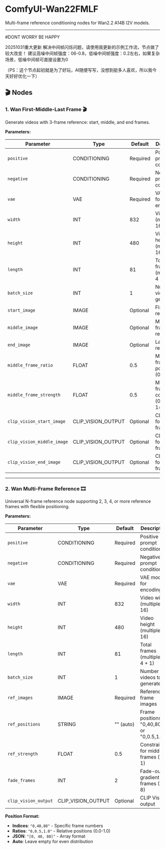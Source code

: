 # ComfyUI-Wan22FMLF

Multi-frame reference conditioning nodes for Wan2.2 A14B I2V models.

---
#DONT WORRY BE HAPPY

20251031重大更新
解决中间帧闪烁问题，请使用我更新的示例工作流，节点做了较大改变！
建议高噪中间帧强度：06-0.8，低噪中间帧强度：0.2左右，如果复杂场景，低噪中间帧可直接设置为0

（PS：这个节点起初就是为了好玩，AI随便写写，没想到挺多人喜欢，所以我今天好好优化一下）

## 🎬 Nodes

### 1. Wan First-Middle-Last Frame 🎬

Generate videos with 3-frame reference: start, middle, and end frames.

**Parameters:**

| Parameter | Type | Default | Description |
|-----------|------|---------|-------------|
| `positive` | CONDITIONING | Required | Positive prompt conditioning |
| `negative` | CONDITIONING | Required | Negative prompt conditioning |
| `vae` | VAE | Required | VAE model for encoding |
| `width` | INT | 832 | Video width (multiple of 16) |
| `height` | INT | 480 | Video height (multiple of 16) |
| `length` | INT | 81 | Total frames (multiple of 4 + 1) |
| `batch_size` | INT | 1 | Number of videos to generate |
| `start_image` | IMAGE | Optional | First frame reference |
| `middle_image` | IMAGE | Optional | Middle frame reference |
| `end_image` | IMAGE | Optional | Last frame reference |
| `middle_frame_ratio` | FLOAT | 0.5 | Middle frame position (0.0-1.0) |
| `middle_frame_strength` | FLOAT | 0.5 | Middle frame constraint (0=loose, 1=fixed) |
| `clip_vision_start_image` | CLIP_VISION_OUTPUT | Optional | CLIP Vision for start frame |
| `clip_vision_middle_image` | CLIP_VISION_OUTPUT | Optional | CLIP Vision for middle frame |
| `clip_vision_end_image` | CLIP_VISION_OUTPUT | Optional | CLIP Vision for end frame |

---

### 2. Wan Multi-Frame Reference 🎞️

Universal N-frame reference node supporting 2, 3, 4, or more reference frames with flexible positioning.

**Parameters:**

| Parameter | Type | Default | Description |
|-----------|------|---------|-------------|
| `positive` | CONDITIONING | Required | Positive prompt conditioning |
| `negative` | CONDITIONING | Required | Negative prompt conditioning |
| `vae` | VAE | Required | VAE model for encoding |
| `width` | INT | 832 | Video width (multiple of 16) |
| `height` | INT | 480 | Video height (multiple of 16) |
| `length` | INT | 81 | Total frames (multiple of 4 + 1) |
| `batch_size` | INT | 1 | Number of videos to generate |
| `ref_images` | IMAGE | Required | Reference frame images |
| `ref_positions` | STRING | "" (auto) | Frame positions: "0,40,80" or "0,0.5,1.0" |
| `ref_strength` | FLOAT | 0.5 | Constraint for middle frames (0-1) |
| `fade_frames` | INT | 2 | Fade-out gradient frames (0-8) |
| `clip_vision_output` | CLIP_VISION_OUTPUT | Optional | CLIP Vision output |

**Position Format:**
- **Indices**: `"0,40,80"` - Specific frame numbers
- **Ratios**: `"0,0.5,1.0"` - Relative positions (0.0-1.0)
- **JSON**: `"[0, 40, 80]"` - Array format
- **Auto**: Leave empty for even distribution

